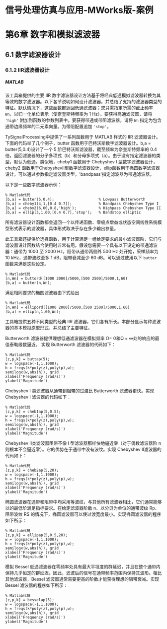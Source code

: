 # 信号处理仿真与应用-MWorks版-案例

# 第6章 数字和模拟滤波器

## 6.1 数字滤波器设计

### 6.1.2 IIR滤波器设计

##### MATLAB

该工具箱提供的主要 IIR 数字滤波器设计方法基于将经典低通模拟滤波器转换为其等效的数字滤波器。以下各节说明如何设计滤波器，并总结了支持的滤波器类型的特征。默认情况下，这些函数都返回低通滤波器；您只需指定所需的截止频率 `Wn`，以归一化单位表示（使奈奎斯特频率为 1 Hz）。要获得高通滤波器，请将 `'high'` 附加到函数的参数列表中。要获得带通或带阻滤波器，请将 `Wn` 指定为包含通带边缘频率的二元素向量。为带阻配置追加 `'stop'`。

TySignalProcessing中提供了一系列函数用于 MATLAB 样式的 IIR 滤波器设计。下面的代码举了几个例子，butter 函数用于巴特沃斯数字滤波器设计。b,a = butter(5,0.4)设计了一个 5 阶巴特沃斯滤波器，截至频率为奈奎斯特频率的 0.4 倍，返回滤波器的分子多项式（b）和分母多项式（a）。由于没有指定滤波器的类型，默认为低通。类似地，cheby1 函数用于 Chebyshev I 型数字滤波器设计，cheby2 函数用于ChebyshevⅡ型数字滤波器设计，ellip函数用于椭圆数字滤波器设计。可以通过参数指定滤波器类型，'bandpass'指定滤波器为带通滤波器。

以下是一些数字滤波器示例：

```
% Matlab代码
[b,a] = butter(5,0.4);                    % Lowpass Butterworth
[b,a] = cheby1(4,1,[0.4 0.7]);            % Bandpass Chebyshev Type I
[b,a] = cheby2(6,60,0.8,'high');          % Highpass Chebyshev Type II
[b,a] = ellip(3,1,60,[0.4 0.7],'stop');   % Bandstop elliptic
```

所有滤波器设计函数都会返回一个以传递函数、零极点增益或状态空间线性系统模型形式表示的滤波器，具体形式取决于存在多少输出参量。

此工具箱还提供阶选择函数，用于计算满足一组给定要求的最小滤波器阶，它们与滤波器设计函数结合使用时非常有用。假设您需要一个具有以下设定的带通滤波器：通带为 1000 至 2000 Hz，阻带从通带两侧外 500 Hz 处开始，采样频率为 10 kHz，通带波纹至多 1 dB，阻带衰减至少 60 dB。可以通过使用以下 `butter` 函数来满足这些设定。

```
% Matlab代码
[n,Wn] = buttord([1000 2000]/5000,[500 2500]/5000,1,60)
[b,a] = butter(n,Wn);
```

满足相同要求的椭圆滤波器由下式给出

```
% Matlab代码
[n,Wn] = ellipord([1000 2000]/5000,[500 2500]/5000,1,60)
[b,a] = ellip(n,1,60,Wn);
```

工具箱提供五种不同类型的经典 IIR 滤波器，它们各有所长。本部分显示每种滤波器的基本模拟原型形式，并总结了主要特征。

Butterworth 滤波器提供理想低通滤波器在模拟频率 Ω= 0和Ω = ∞处的响应的最佳泰勒级数逼近。 实现 Butterworth 滤波器的代码如下：

```
% Matlab代码
[z,p,k] = buttap(5);
w = logspace(-1,1,1000);
h = freqs(k*poly(z),poly(p),w);
semilogx(w,abs(h)), grid
xlabel('Frequency (rad/s)')
ylabel('Magnitude')
```

Chebyshev I 类滤波器从通带到阻带的过渡比 Butterworth 滤波器更快。实现 Chebyshev I 滤波器的代码如下：

```
% Matlab代码
[z,p,k] = cheb1ap(5,0.5);
w = logspace(-1,1,1000);
h = freqs(k*poly(z),poly(p),w);
semilogx(w,abs(h)), grid
xlabel('Frequency (rad/s)')
ylabel('Magnitude')
```

Chebyshev Ⅱ类滤波器阻带不像 I 型滤波器那样快地逼近零（对于偶数滤波器阶 n 则根本不会逼近零）。它的优势在于通带中没有波纹。实现 Chebyshev Ⅱ滤波器的代码如下：

```
% Matlab代码
[z,p,k] = cheb2ap(5,20);
w = logspace(-1,1,1000);
h = freqs(k*poly(z),poly(p),w);
semilogx(w,abs(h)), grid
xlabel('Frequency (rad/s)')
ylabel('Magnitude')
```

椭圆滤波器在通带和阻带中均采用等波纹，与其他所有滤波器相比，它们通常能够以的最低阶满足指标要求。在给定滤波器阶数 n、以分贝为单位的通带波纹 Rp、阻带波纹 RS 的情况下，椭圆滤波器可以使过渡宽度最小。实现椭圆滤波器的程序如下所示：

```
% Matlab代码
[z,p,k] = ellipap(5,0.5,20);
w = logspace(-1,1,1000);
h = freqs(k*poly(z),poly(p),w);
semilogx(w,abs(h)), grid
xlabel('Frequency (rad/s)')
ylabel('Magnitude')
```

模拟 Bessel 低通滤波器在零频率处具有最大平坦度的群延迟，并且在整个通带内保持几乎恒定的群延迟。因此，滤波后的信号在通带频率范围内保持其波形。相比其他滤波器，Bessel 滤波器通常需要更高的阶数才能获得理想的阻带衰减。实现 Bessel 滤波器的程序如下所示：

```
% Matlab代码
[z,p,k] = besselap(5);
w = logspace(-1,1,1000);
h = freqs(k*poly(z),poly(p),w);
semilogx(w,abs(h)), grid
xlabel('Frequency (rad/s)')
ylabel('Magnitude')
```

